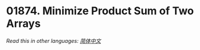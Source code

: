 # 01874. Minimize Product Sum of Two Arrays

  _Read this in other languages:_
    [_简体中文_](README.zh-CN.md)

